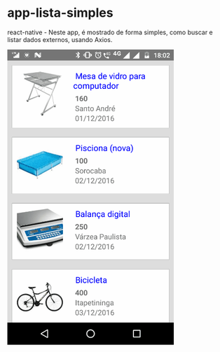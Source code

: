 # app-lista-simples
 react-native - Neste app, é mostrado de forma simples, como buscar e listar dados externos, usando Axios.

![](https://github.com/gutoleao2/app-lista-simples/blob/master/lista-simples.gif)
